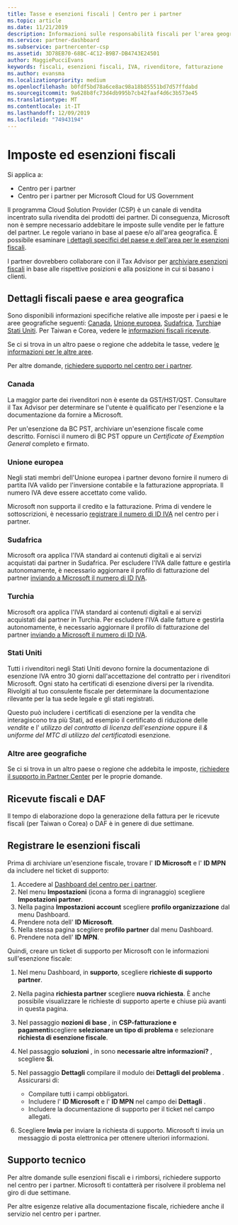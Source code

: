 ```yaml
---
title: Tasse e esenzioni fiscali | Centro per i partner
ms.topic: article
ms.date: 11/21/2019
description: Informazioni sulle responsabilità fiscali per l'area geografica specifica e su come inviare esenzioni fiscali per le vendite CSP.
ms.service: partner-dashboard
ms.subservice: partnercenter-csp
ms.assetid: 3D78EB70-68BC-4C12-B9B7-DB4743E24501
author: MaggiePucciEvans
keywords: fiscali, esenzioni fiscali, IVA, rivenditore, fatturazione
ms.author: evansma
ms.localizationpriority: medium
ms.openlocfilehash: b0fdf5bd78a6ce8ac98a18b85551bd7d57ffdabd
ms.sourcegitcommit: 9a628b8fc73d4db995b7cb42faaf4d6c3b573e45
ms.translationtype: MT
ms.contentlocale: it-IT
ms.lasthandoff: 12/09/2019
ms.locfileid: "74943194"
---
```

# <a name="taxes-and-tax-exemptions"></a>Imposte ed esenzioni fiscali

Si applica a:

- Centro per i partner
- Centro per i partner per Microsoft Cloud for US Government

Il programma Cloud Solution Provider (CSP) è un canale di vendita incentrato sulla rivendita dei prodotti dei partner. Di conseguenza, Microsoft non è sempre necessario addebitare le imposte sulle vendite per le fatture del partner. Le regole variano in base al paese e/o all'area geografica. È possibile esaminare [i dettagli specifici del paese e dell'area per le esenzioni fiscali](#country-and-region-tax-details).

I partner dovrebbero collaborare con il Tax Advisor per [archiviare esenzioni fiscali](#file-tax-exemptions) in base alle rispettive posizioni e alla posizione in cui si basano i clienti.

## <a name="country-and-region-tax-details"></a>Dettagli fiscali paese e area geografica

Sono disponibili informazioni specifiche relative alle imposte per i paesi e le aree geografiche seguenti: [Canada](#canada), [Unione europea](#european-union), [Sudafrica](#south-africa), [Turchia](#turkey)e [Stati Uniti](#united-states). Per Taiwan e Corea, vedere le [informazioni fiscali ricevute](#tax-receipts-and-daf).

Se ci si trova in un altro paese o regione che addebita le tasse, vedere [le informazioni per le altre aree](#other-regions).

Per altre domande, [richiedere supporto nel centro per i partner](#support).

### <a name="canada"></a>Canada

La maggior parte dei rivenditori non è esente da GST/HST/QST. Consultare il Tax Advisor per determinare se l'utente è qualificato per l'esenzione e la documentazione da fornire a Microsoft.

Per un'esenzione da BC PST, archiviare un'esenzione fiscale come descritto. Fornisci il numero di BC PST oppure un *Certificate of Exemption General* completo e firmato.

### <a name="european-union"></a>Unione europea

Negli stati membri dell'Unione europea i partner devono fornire il numero di partita IVA valido per l'inversione contabile e la fatturazione appropriata. Il numero IVA deve essere accettato come valido.

Microsoft non supporta il credito e la fatturazione. Prima di vendere le sottoscrizioni, è necessario [registrare il numero di ID IVA](organization-tax-info.md) nel centro per i partner.

### <a name="south-africa"></a>Sudafrica

Microsoft ora applica l'IVA standard ai contenuti digitali e ai servizi acquistati dai partner in Sudafrica. Per escludere l'IVA dalle fatture e gestirla autonomamente, è necessario aggiornare il profilo di fatturazione del partner [inviando a Microsoft il numero di ID IVA](organization-tax-info.md).

### <a name="turkey"></a>Turchia

Microsoft ora applica l'IVA standard ai contenuti digitali e ai servizi acquistati dai partner in Turchia. Per escludere l'IVA dalle fatture e gestirla autonomamente, è necessario aggiornare il profilo di fatturazione del partner [inviando a Microsoft il numero di ID IVA](organization-tax-info.md).

### <a name="united-states"></a>Stati Uniti

Tutti i rivenditori negli Stati Uniti devono fornire la documentazione di esenzione IVA entro 30 giorni dall'accettazione del contratto per i rivenditori Microsoft. Ogni stato ha certificati di esenzione diversi per la rivendita. Rivolgiti al tuo consulente fiscale per determinare la documentazione rilevante per la tua sede legale e gli stati registrati.

Questo può includere i certificati di esenzione per la vendita che interagiscono tra più Stati, ad esempio il certificato di riduzione delle *vendite* e l' *utilizzo del contratto di licenza dell'esenzione* oppure il *& uniforme del MTC di utilizzo del certificato*di esenzione.

### <a name="other-regions"></a>Altre aree geografiche

Se ci si trova in un altro paese o regione che addebita le imposte, [richiedere il supporto in Partner Center](#support) per le proprie domande.

## <a name="tax-receipts-and-daf"></a>Ricevute fiscali e DAF

Il tempo di elaborazione dopo la generazione della fattura per le ricevute fiscali (per Taiwan o Corea) o DAF è in genere di due settimane.

## <a name="file-tax-exemptions"></a>Registrare le esenzioni fiscali

Prima di archiviare un'esenzione fiscale, trovare l' **ID Microsoft** e l' **ID MPN** da includere nel ticket di supporto:

1. Accedere al [Dashboard del centro per i partner](https://partner.microsoft.com/dashboard/).
2. Nel menu **Impostazioni** (icona a forma di ingranaggio) scegliere **Impostazioni partner**.
3. Nella pagina **Impostazioni account** scegliere **profilo organizzazione** dal menu Dashboard.
4. Prendere nota dell' **ID Microsoft**.
5. Nella stessa pagina scegliere **profilo partner** dal menu Dashboard.
6. Prendere nota dell' **ID MPN**.

Quindi, creare un ticket di supporto per Microsoft con le informazioni sull'esenzione fiscale:

1. Nel menu Dashboard, in **supporto**, scegliere **richieste di supporto partner**.
2. Nella pagina **richiesta partner** scegliere **nuova richiesta**. È anche possibile visualizzare le richieste di supporto aperte e chiuse più avanti in questa pagina.
3. Nel passaggio **nozioni di base** , in **CSP-fatturazione e pagamenti**scegliere **selezionare un tipo di problema** e selezionare **richiesta di esenzione fiscale**.
4. Nel passaggio **soluzioni** , in sono **necessarie altre informazioni?** , scegliere **Sì**.
5. Nel passaggio **Dettagli** compilare il modulo dei **Dettagli del problema** . Assicurarsi di:

    - Compilare tutti i campi obbligatori.
    - Includere l' **ID Microsoft** e l' **ID MPN** nel campo dei **Dettagli** .
    - Includere la documentazione di supporto per il ticket nel campo allegati.

6. Scegliere **Invia** per inviare la richiesta di supporto. Microsoft ti invia un messaggio di posta elettronica per ottenere ulteriori informazioni.

## <a name="support"></a>Supporto tecnico

Per altre domande sulle esenzioni fiscali e i rimborsi, richiedere supporto nel centro per i partner. Microsoft ti contatterà per risolvere il problema nel giro di due settimane.

Per altre esigenze relative alla documentazione fiscale, richiedere anche il servizio nel centro per i partner.

